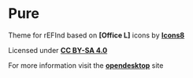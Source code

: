 # Pure

Theme for rEFInd based on **[Office L]** icons by **[Icons8](https://icons8.com/icons)**

Licensed under **[CC BY-SA 4.0](https://github.com/mcder3/Pure/tree/master/LICENSE.md "CC BY-SA 4.0")**

For more information visit the **[opendesktop](https://www.pling.com/p/1315383/ "opendesktop")** site

